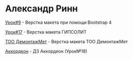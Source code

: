 # Александр Ринн

[Урок#9](https://alexandereen.github.io/lesson9/ "Верстка макета при помощи Bootstrap 4") - Верстка макета при помощи Bootstrap 4  

[Урок#17](https://alexandereen.github.io/lesson17/ "Верстка макета") - Верстка макета ГИПСОЛИТ

[TOO ДемонтажМет](https://alexandereen.github.io/projectDemontazh/ "Верстка макета") - Верстка макета ТОО ДемонтажМет

[Аккордеон](https://alexandereen.github.io/Accordion/ "Верстка макета") - ДЗ Аккордеон (Урок№18)
